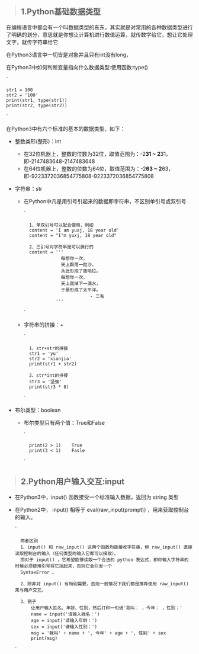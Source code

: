 > ## 1.Python基础数据类型
在编程语言中都会有一个叫数据类型的东东，其实就是对常用的各种数据类型进行了明确的划分，意思就是你想让计算机进行数值运算，就传数字给它，想让它处理文字，就传字符串给它

在Python3语言中一切皆是对象并且只有int没有long，

在Python3中如何判断变量指向什么数据类型:使用函数:type()

`

    str1 = 100
    str2 = '100'
    print(str1, type(str1))
    print(str2, type(str2))
`

在Python3中有六个标准的基本的数据类型，如下：
+ 整数类形(整形)：int
    - 在32位机器上，整数的位数为32位，取值范围为：-2**31 ~ 2**31，即-2147483648-2147483648
    - 在64位机器上，整数的位数为64位，取值范围为：-2**63 ~ 2**63，即-9223372036854775808-9223372036854775808

+ 字符串：str
    - 在Python中凡是用引号引起来的数据即字符串，不区别单引号或双引号
    
        `
        
            1、单双引号可以配合使用，例如
            content = 'I am yuxj, 18 year old'
            content = "I'm yuxj, 18 year old"
    
            2、三引号对字符串是可以换行的
            content = ''' 
                        每想你一次，
                        天上飘落一粒沙，
                        从此形成了撒哈拉。
                        每想你一次，
                        天上就掉下一滴水，
                        于是形成了太平洋。
                                   - 三毛
                      '''
        `
    - 字符串的拼接：+
        
        `
        
            1、str+str的拼接
            str1 = 'yu'
            str2 = 'xianjia'
            print(str1 + str2)
            
            2、str*int的拼接
            str3 = '坚强'
            print(str3 * 8)
        `

+ 布尔类型：boolean
    - 布尔类型只有两个值：True和False
    
        `
            
            print(2 > 1)    True
            print(3 < 1)    Fasle
            
        `
        

> ## 2.Python用户输入交互:input

+ 在Python3中，input() 函数接受一个标准输入数据，返回为 string 类型

+ 在Python2中， input() 相等于 eval(raw_input(prompt)) ，用来获取控制台的输入。

    `
    
        两者区别
        1、input() 和 raw_input() 这两个函数均能接收字符串，但 raw_input() 直接读取控制台的输入（任何类型的输入它都可以接收）。
        而对于 input() ，它希望能够读取一个合法的 python 表达式，即你输入字符串的时候必须使用引号将它括起来，否则它会引发一个
        SyntaxError 。
        
        2、除非对 input() 有特别需要，否则一般情况下我们都是推荐使用 raw_input() 来与用户交互。
        
        3、例子
            让用户输入姓名、年龄、性别，然后打印一句话'我叫： ，今年： ，性别：'
            name = input('请输入姓名：')
            age = input('请输入年龄：')
            sex = input('请输入性别：')
            msg = '我叫' + name + ', 今年' + age + ', 性别' + sex
            print(msg)
    `

